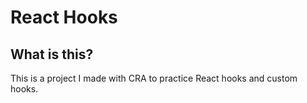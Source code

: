 # React Hooks

## What is this?

This is a project I made with CRA to practice React hooks and custom hooks.
